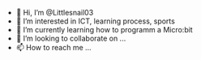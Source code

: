 - 👋 Hi, I’m @Littlesnail03
- 👀 I’m interested in ICT, learning process, sports
- 🌱 I’m currently learning how to programm a Micro:bit
- 💞️ I’m looking to collaborate on ...
- 📫 How to reach me ...

<!---
Littlesnail03/Littlesnail03 is a ✨ special ✨ repository because its `README.md` (this file) appears on your GitHub profile.
You can click the Preview link to take a look at your changes.
--->
